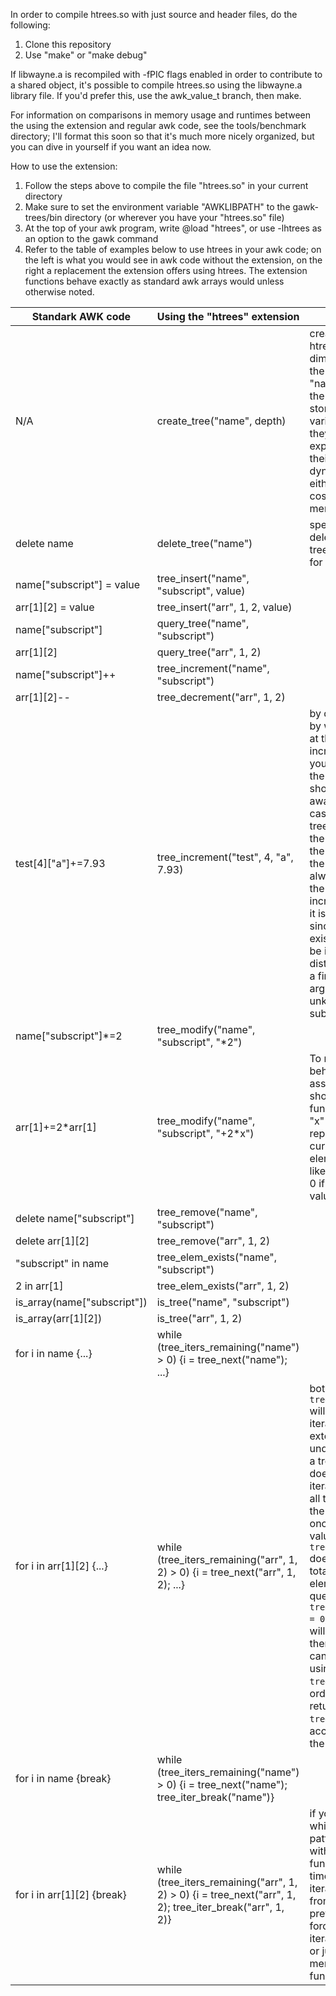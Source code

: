 In order to compile htrees.so with just source and header files, do the following:
1. Clone this repository
2. Use "make" or "make debug"

If libwayne.a is recompiled with -fPIC flags enabled in order to contribute to a shared object, it's possible to compile htrees.so using the libwayne.a library file. If you'd prefer this, use the awk_value_t branch, then make.

For information on comparisons in memory usage and runtimes between the using the extension and regular awk code, see the tools/benchmark directory; I'll format this soon so that it's much more nicely organized, but you can dive in yourself if you want an idea now. 

How to use the extension:
1. Follow the steps above to compile the file "htrees.so" in your current directory
2. Make sure to set the environment variable "AWKLIBPATH" to the gawk-trees/bin directory (or wherever you have your "htrees.so" file)
3. At the top of your awk program, write @load "htrees", or use -lhtrees as an option to the gawk command
4. Refer to the table of examples below to use htrees in your awk code; on the left is what you would
see in awk code without the extension, on the right a replacement the extension offers using htrees. The
extension functions behave exactly as standard awk arrays would unless otherwise noted. 

| Standark AWK code | Using the "htrees" extension  | Extra Notes |
|-------------------|-------------------------------|-------------|
| N/A | create_tree("name", depth) | creates an empty htree with `depth` dimensions, held by the extension under "name"; htrees under the extension can't store elements at variable depths, and they also cannot expand or shrink their depth dynamically, as either of these would cost significant extra memory to upkeep |
| delete name | delete_tree("name") | specifically used for deleting the entire tree, see tree_remove for deleting elements |
| name["subscript"] = value | tree_insert("name", "subscript", value) | |
| arr[1][2] = value | tree_insert("arr", 1, 2, value) | |
| name["subscript"] | query_tree("name", "subscript") | |
| arr[1][2] | query_tree("arr", 1, 2) | |
| name["subscript"]++ | tree_increment("name", "subscript") | |
| arr[1][2]-- | tree_decrement("arr", 1, 2) | |
| test[4]["a"]+=7.93 | tree_increment("test", 4, "a", 7.93) | by default, the value by which the element at the query increments is 1, but you can specify it as the last argument, as shown above; be aware that in the case that there is no tree that exists under the name given as the first argument, the last argument will always be treated as the amount to increment as long as it is a valid number, since for a non-existent tree it would be impossible to distinguish between a final optional argument and an unknown number of subscripts |
| name["subscript"]*=2 | tree_modify("name", "subscript", "*2") | |
| arr[1]+=2*arr[1] | tree_modify("name", "subscript", "+2*x") | To replicate the behavior of all other assignment shortcuts, use this function; note that "x" in the expression represents the current value of the element, which, just like awk, defaults to 0 if there is no valid value currently |
| delete name["subscript"] | tree_remove("name", "subscript") | |
| delete arr[1][2] | tree_remove("arr", 1, 2) | |
| "subscript" in name | tree_elem_exists("name", "subscript") | |
| 2 in arr[1] | tree_elem_exists("arr", 1, 2) | |
| is_array(name["subscript"]) | is_tree("name", "subscript") | |
| is_array(arr[1][2]) | is_tree("arr", 1, 2) | |
| for i in name {...} | while (tree_iters_remaining("name") > 0) {i = tree_next("name"); ...} | |
| for i in arr[1][2] {...} | while (tree_iters_remaining("arr", 1, 2) > 0) {i = tree_next("arr", 1, 2); ...} | both `tree_next` and `tree_iters_remaining` will create an internal iterator within the extension if one under the query (for a tree or subtree) doesn't exist yet. The iterator does not hold all the elements in the tree in memory at once, so the return value of `tree_iters_remaining` does not reflect the total number of elements at the query. Once `tree_iters_remaining = 0`, the given iterator will be freed and therefore reset; this can be done forcibly using `tree_iter_break`. The order of the indices returned by `tree_next` are according to a DFS of the tree at the query |
| for i in name {break} | while (tree_iters_remaining("name") > 0) {i = tree_next("name"); tree_iter_break("name")} | | 
| for i in arr[1][2] {break} | while (tree_iters_remaining("arr", 1, 2) > 0) {i = tree_next("arr", 1, 2); tree_iter_break("arr", 1, 2)} | if you break out of a while loop using the pattern shown above without using this function, the next time you use that iterator, it will resume from where it was previously. To forcefully reset the iterator at the query, or just to free it from memory, use this function. |
